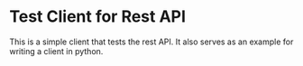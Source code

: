 # Test Client for Rest API

This is a simple client that tests the rest API. It also serves as an example
for writing a client in python.
